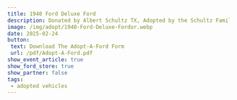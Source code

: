 ```yaml
---
title: 1940 Ford Deluxe Ford
description: Donated by Albert Schultz TX, Adopted by the Schultz Family
image: /img/adopt/1940-Ford-Deluxe-Fordor.webp
date: 2025-02-24
button: 
 text: Download The Adopt-A-Ford Form
 url: /pdf/Adopt-A-Ford.pdf
show_event_article: true
show_ford_store: true
show_partner: false
tags: 
 - adopted vehicles
---
```


